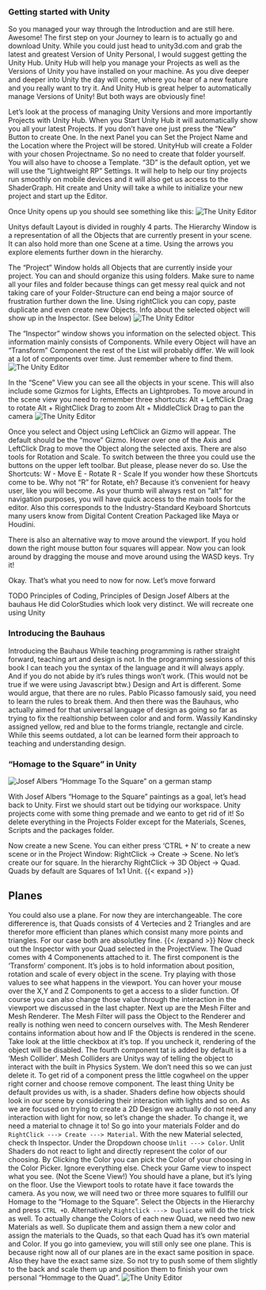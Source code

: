 
### Getting started with Unity
So you managed your way through the Introduction and are still here. Awesome!
The first step on your Journey to learn is to actually go and download Unity. While you could just head to unity3d.com and grab the latest and greatest Version of Unity Personal, I would suggest getting the Unity Hub. Unity Hub will help you manage your Projects as well as the Versions of Unity you have installed on your machine. As you dive deeper and deeper into Unity the day will come, where you hear of a new feature and you really want to try it. 
And Unity Hub is great helper to automatically manage Versions of Unity! But both ways are obviously fine!

Let’s look at the process of managing Unity Versions and more importantly Projects with Unity Hub.
When you Start Unity Hub it will automatically show you all your latest Projects. If you don’t have one just press the “New” Button to create One. In the next Panel you can Set the Project Name and the Location where the Project will be stored. UnityHub will create a Folder with your chosen Projectname. So no need to create that folder yourself.
You will also have to choose a Template. “3D” is the default option, yet we will use the “Lightweight RP” Settings. It will help to help our tiny projects run smoothly on mobile devices and it will also get us access to the ShaderGraph. Hit create and Unity will take a while to initialize your new project and start up the Editor.

Once Unity opens up you should see something like this:
![The Unity Editor](/img/UnityEditor.jpg)

Unitys default Layout is divided in roughly 4 parts.
The Hierarchy Window is a representation of all the Objects that are currently present in your scene. It can  also hold more than one Scene at a time. Using the arrows you explore elements further down in the hierarchy.

The “Project” Window holds all Objects that are currently inside your project. You can and should organize this using folders. Make sure to name all your files and folder because things can get messy real quick and not taking care of your Folder-Structure can end being a major source of frustration further down the line. Using rightClick you can copy, paste duplicate and even create new Objects. Info about the selected object will show up in the Inspector. (See below)
![The Unity Editor](/img/UnityProject.jpg)


The “Inspector” window shows you information on the selected object. This information mainly consists of Components. While every Object will have an “Transform” Component the rest of the List will probably differ. We will look at a lot of components over time. Just remember where to find them.
![The Unity Editor](/img/UnityInspector.jpg)

In the “Scene” View you can see all the objects in your scene. This will also include some Gizmos for Lights, Effects an Lightprobes. To move around in the scene view you need to remember three shortcuts: 
Alt + LeftClick Drag to rotate
Alt + RightClick Drag to zoom
Alt + MiddleClick Drag to pan the camera
![The Unity Editor](/img/UnityScene.jpg)

Once you select and Object using LeftClick an Gizmo will appear. The default should be the “move” Gizmo. Hover over one of the Axis and LeftClick Drag to move the Object along the selected axis. There are also tools for Rotation and Scale. To switch between the three you could use the buttons on the upper left toolbar. But please, please never do so. Use the Shortcuts:
W - Move
E - Rotate
R - Scale
If you wonder how these Shortcuts come to be. Why not “R” for Rotate, eh? Because it’s convenient for heavy user, like you will become. As your thumb will always rest on “alt” for navigation purposes, you will have quick access to the main tools for the editor.
Also this corresponds to the Industry-Standard Keyboard Shortcuts many users know from Digital Content Creation Packaged like Maya or Houdini.

There is also an alternative way to move around the viewport. If you hold down the right mouse button four squares will appear. Now you can look around by dragging the mouse and move around using the WASD keys. Try it!

Okay. That’s what you need to now for now. Let’s move forward




TODO
Principles of Coding, Principles of Design
Josef Albers at the bauhaus
He did ColorStudies which look very distinct.
We will recreate one using Unity


### Introducing the Bauhaus
Introducing the Bauhaus
While teaching programming is rather straight forward, teaching art and design is not. In the  programming sessions of  this book I can teach you the syntax of the language and it will always apply. And if you do not abide by it’s rules things won’t work. (This would not be true if we were using Javascript btw.)
Design and Art is different. Some would argue, that there are no rules. Pablo Picasso famously said, you need to learn the rules to break them. And then there was the Bauhaus, who actually aimed for that universal language of design as going so far as trying to fix the realtionship between color and and form. Wassily Kandinsky assigned yellow, red and blue to the forms triangle, rectangle and circle. While this seems outdated, a lot can be learned form their approach to teaching and understanding design.



### “Homage to the Square” in Unity

![Josef Albers “Hommage To the Square” on a german stamp](/img/stampAlbers.jpg)

With Josef Albers “Homage to the Square” paintings as a goal, let’s head back to Unity. First we should start out be tidying our workspace. Unity projects come with some thing premade and we eanto to get rid of it! So delete everything in the Projects Folder except for the Materials, Scenes, Scripts and the packages folder.

Now create a new Scene. You can either press ‘CTRL + N’ to create a new scene or in the Project Window: RightClick -> Create -> Scene.
No let’s create our for square. In the hierarchy RightClick -> 3D Object -> Quad. Quads by default are Squares of 1x1 Unit. 
{{< expand >}}
## Planes
You could also use a plane. For now they are interchangeable. The core 
differerence is, that Quads consists of 4 Vertecies and 2 Triangles and are therefor more efficient than planes which consist many more points and triangles. For our case both are absolutley fine.
{{< /expand >}}
Now check out the Inspector with your Quad selected in the ProjectView. The Quad comes with 4 Componenents attached to it. The first component is the ‘Transform’ component. It’s jobs is to hold information about position, rotation and scale of every object in the scene. Try playing with those values to see what happens in the viewport. You can hover your mouse over the X,Y and Z Components to get a access to a slider function. Of course you can also change those value through the interaction in the viewport we discussed in the last chapter.
Next up are the Mesh Filter and Mesh Renderer. The Mesh Filter will pass the Object to the Renderer and really is nothing wen need to concern ourselves with. The Mesh Renderer contains information about how and IF the Objects is rendered in the scene. Take look at the little checkbox at it’s top. If you uncheck it, rendering of the object will be disabled.
The fourth component tat is added by default is a ‘Mesh Collider’. Mesh Colliders are Unitys way of telling the object to interact with the built in Physics System. We don’t need this so we can just delete it. To get rid of a component press the little cogwheel on the upper right corner and choose remove component.
The least thing Unity be default provides us with, is a shader. Shaders define how objects should look in our scene by considering their interaction with lights and so on.
As we are focused on trying to create a 2D Design we actually do not need any interaction with light for now, so let’s change the shader. To change it, we need a material to chnage it to! So go into your materials Folder and do `RightClick ---> Create ---> Material`. With the new Material selected, check th Inspector. Under the Dropdown choose `Unlit ---> Color`. Unlit Shaders do not react to light and directly represent the color of our choosing. By Clicking the Color you can pick the Color of your choosing in the Color Picker. Ignore everything else.
Check your Game view to inspect what you see. (Not the Scene View!) You should have a plane, but it’s lying on the floor. Use the Viewport tools to rotate have it face towards the camera.
As you now, we will need two or three more squares to fullfill our Homage to the “Homage to the Square”. Select the Objects in the Hierarchy and press `CTRL +D`. Alternatively `Rightclick ---> Duplicate` will do the trick as well.
To actually change the Colors of each new Quad, we need two new Materials as well. So duplicate them and assign them a new color and assign the materials to the Quads, so that each Quad has it’s own material and Color.
If you go into gameview, you will still only see one plane. This is because right now all of our planes are in the exact same position in space. Also they have the exact same size. So not try to push some of them slightly to the back and scale them up and position them to finish your own personal “Hommage to the Quad”.
![The Unity Editor](/img/staticAlbers.png)


